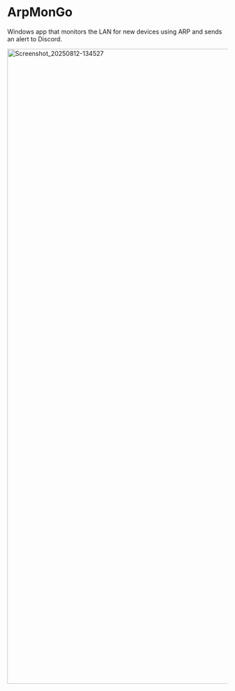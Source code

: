 # ArpMonGo
Windows app that monitors the LAN for new devices using ARP and sends an alert to Discord.

<img width="720" height="1451" alt="Screenshot_20250812-134527" src="https://github.com/user-attachments/assets/99f8e065-b966-491a-8cab-3bb694f52611" />
